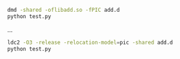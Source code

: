 ```bash
dmd -shared -oflibadd.so -fPIC add.d
python test.py
```

...
```bash
ldc2 -O3 -release -relocation-model=pic -shared add.d
python test.py
```
